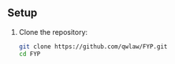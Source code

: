 ## Setup

1. Clone the repository:
   ```bash
   git clone https://github.com/qwlaw/FYP.git
   cd FYP

